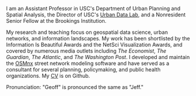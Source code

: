 I am an Assistant Professor in USC's Department of Urban Planning and Spatial Analysis, the Director of USC's [Urban Data Lab](https://geoffboeing.com/lab/), and a Nonresident Senior Fellow at the Brookings Institution.

My research and teaching focus on geospatial data science, urban networks, and information landscapes. My work has been shortlisted by the Information Is Beautiful Awards and the NetSci Visualization Awards, and covered by numerous media outlets including _The Economist_, _The Guardian_, _The Atlantic_, and _The Washington Post_. I developed and maintain the [OSMnx](https://github.com/gboeing/osmnx) street network modeling software and have served as a consultant for several planning, policymaking, and public health organizations. My [CV](https://github.com/gboeing/cv) is on Github.

Pronunciation: "Geoff" is pronounced the same as "Jeff."
